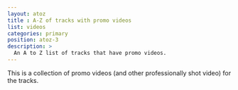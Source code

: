 ```yaml
---
layout: atoz
title : A-Z of tracks with promo videos
list: videos
categories: primary
position: atoz-3
description: >
  An A to Z list of tracks that have promo videos.
---
```

This is a collection of promo videos (and other professionally shot video) for the tracks.

